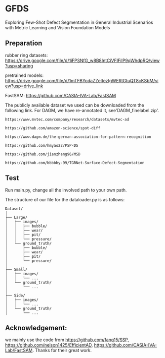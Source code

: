 # GFDS
Exploring Few-Shot Defect Segmentation in General Industrial Scenarios with Metric Learning and Vision Foundation Models
## Preparation
rubber ring datasets: https://drive.google.com/file/d/1iFPSNfG_w8B8IntCiVFIFiIP9qWhdpRQ/view?usp=sharing

pretrained models: https://drive.google.com/file/d/1mTFBYodaZZeltezIgWERtGtuQT8cKSbM/view?usp=drive_link

FastSAM: https://github.com/CASIA-IVA-Lab/FastSAM

The publicly available dataset we used can be downloaded from the following link. For DAGM, we have re-annotated it, see'DAGM_finelabel.zip'.

    https://www.mvtec.com/company/research/datasets/mvtec-ad
    
    https://github.com/amazon-science/spot-diff
    
    https://www.dagm.de/the-german-association-for-pattern-recognition
    
    https://github.com/hmyao22/PSP-DS
    
    https://github.com/jianzhang96/MSD
    
    https://github.com/bbbbby-99/TGRNet-Surface-Defect-Segmentation

## Test
Run main.py, change all the involved path to your own path.

The structure of our file for the dataloader.py is as follows:

```
Dataset/
│
├── Large/
│   ├── images/
│   │   ├── bubble/
│   │   ├── wear/
│   │   ├── pit/
│   │   └── pressure/
│   └── ground_truth/
│       ├── bubble/
│       ├── wear/
│       ├── pit/
│       └── pressure/
│
├── Small/
│   ├── images/
│   │   └── ...
│   └── ground_truth/
│       └── ...
│
├── Side/
│   ├── images/
│   │   └── ...
│   └── ground_truth/
│       └── ...
```
## Acknowledgement:
we mainly use the code from https://github.com/fanq15/SSP, https://github.com/nelson1425/EfficientAD, https://github.com/CASIA-IVA-Lab/FastSAM. Thanks for their great work.

